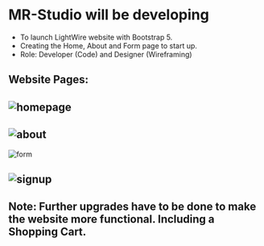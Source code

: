 # MR-Studio will be developing
- To launch LightWire website with Bootstrap 5.
- Creating the Home, About and Form page to start up.
- Role: Developer (Code) and Designer (Wireframing)

Website Pages:
-

![homepage](https://github.com/user-attachments/assets/af347d6c-de7c-4b99-b3cb-3f06f89dc3e6)
-
![about](https://github.com/user-attachments/assets/4ab88fe0-0bf2-471a-8f73-3bcfa814ab80)
-
![form](https://github.com/user-attachments/assets/45938e9e-1f02-45d1-aa82-ea53b2492e1a)

![signup](https://github.com/user-attachments/assets/7fbba007-2e08-4c94-912a-0fc2b507b5f8)
-



Note: Further upgrades have to be done to make the website more functional.
Including a Shopping Cart.
-
